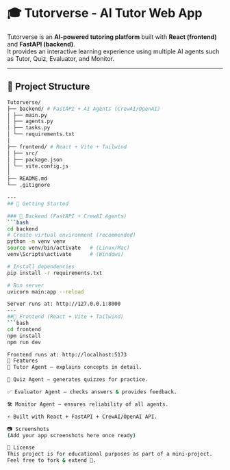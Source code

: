 # 🎓 Tutorverse - AI Tutor Web App

Tutorverse is an **AI-powered tutoring platform** built with **React (frontend)** and **FastAPI (backend)**.  
It provides an interactive learning experience using multiple AI agents such as Tutor, Quiz, Evaluator, and Monitor.

---

## 📌 Project Structure

```bash
Tutorverse/
├── backend/ # FastAPI + AI Agents (CrewAI/OpenAI)
│ ├── main.py
│ ├── agents.py
│ ├── tasks.py
│ └── requirements.txt
│
├── frontend/ # React + Vite + Tailwind
│ ├── src/
│ ├── package.json
│ └── vite.config.js
│
├── README.md
└── .gitignore

---
## 🚀 Getting Started

### 🔹 Backend (FastAPI + CrewAI Agents)
```bash
cd backend
# Create virtual environment (recommended)
python -m venv venv
source venv/bin/activate   # (Linux/Mac)
venv\Scripts\activate      # (Windows)

# Install dependencies
pip install -r requirements.txt

# Run server
uvicorn main:app --reload

Server runs at: http://127.0.0.1:8000
---
##🔹 Frontend (React + Vite + Tailwind)
```bash
cd frontend
npm install
npm run dev

Frontend runs at: http://localhost:5173
🧠 Features
📘 Tutor Agent – explains concepts in detail.

📝 Quiz Agent – generates quizzes for practice.

✅ Evaluator Agent – checks answers & provides feedback.

🛠 Monitor Agent – ensures reliability of all agents.

⚡ Built with React + FastAPI + CrewAI/OpenAI API.

📷 Screenshots
(Add your app screenshots here once ready)

📜 License
This project is for educational purposes as part of a mini-project.
Feel free to fork & extend 🚀.



